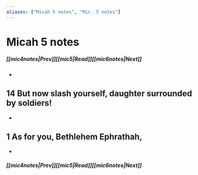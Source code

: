 ```yaml
---
aliases: ["Micah 5 notes", "Mic. 5 notes"]
---
```

# Micah 5 notes
##### <span class=arrow-left></span>[[mic4notes|Prev]]<span class=navigation-separator></span>[[mic5|Read]]<span class=navigation-separator></span>[[mic6notes|Next]]<span class=arrow-right></span>
- 
## 14 But now slash yourself, daughter surrounded by soldiers!
- 
## 1 As for you, Bethlehem Ephrathah,
- 
##### <span class=arrow-left></span>[[mic4notes|Prev]]<span class=navigation-separator></span>[[mic5|Read]]<span class=navigation-separator></span>[[mic6notes|Next]]<span class=arrow-right></span>
